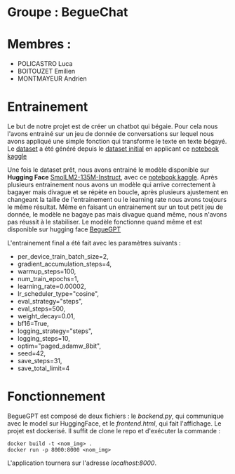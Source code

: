 # Groupe : BegueChat

# Membres : 

- POLICASTRO Luca
- BOITOUZET Emilien
- MONTMAYEUR Andrien

# Entrainement

Le but de notre projet est de créer un chatbot qui bégaie. Pour cela nous l'avons entrainé sur un jeu de donnée de conversations sur lequel nous avons appliqué une simple fonction qui transforme le texte en texte bégayé.
Le [dataset](https://huggingface.co/datasets/Khmarigou/alpace_begue_fr) a été généré depuis le [dataset initial](https://huggingface.co/datasets/yahma/alpaca-cleaned) en applicant ce [notebook kaggle](https://www.kaggle.com/code/khmarigou/transforme-dataset-into-begue)

Une fois le dataset prêt, nous avons entrainé le modèle disponible sur **Hugging Face** [SmolLM2-135M-Instruct](https://huggingface.co/HuggingFaceTB/SmolLM2-135M-Instruct), avec ce [notebook kaggle](https://www.kaggle.com/code/khmarigou/trainingbeguemodel). 
Après plusieurs entrainement nous avons un modèle qui arrive correctement à bagayer mais divague et se répète en boucle, après plusieurs ajustement en changeant la taille de l'entrainement ou le learning rate nous avons toujours le même résultat. Même en faisant un entrainement sur un tout petit jeu de donnée, le modèle ne bagaye pas mais divague quand même, nous n'avons pas réussit à le stabiliser. Le modèle fonctionne quand même et est disponible sur hugging face [BegueGPT](https://huggingface.co/Khmarigou/Begue)

L'entrainement final a été fait avec les paramètres suivants :
- per_device_train_batch_size=2,
- gradient_accumulation_steps=4,
- warmup_steps=100,
- num_train_epochs=1,
- learning_rate=0.00002,
- lr_scheduler_type="cosine",
- eval_strategy="steps",
- eval_steps=500,
- weight_decay=0.01,
- bf16=True,
- logging_strategy="steps",
- logging_steps=10,
- optim="paged_adamw_8bit",
- seed=42,
- save_steps=31,
- save_total_limit=4

# Fonctionnement

BegueGPT est composé de deux fichiers : le *backend.py*, qui communique avec le model sur HuggingFace, et le *frontend.html*, qui fait l'affichage.
Le projet est dockerisé. Il suffit de clone le repo et d'exécuter la commande :
```
docker build -t <nom_img> .
docker run -p 8000:8000 <nom_img>
```
L'application tournera sur l'adresse *localhost:8000*.
